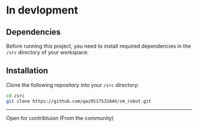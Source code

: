 # In devlopment 

## Dependencies

Before running this project, you need to install required dependencies in the `/src` directory of your workspace.

## Installation

Clone the following repository into your `/src` directory:

```bash
cd /src
git clone https://github.com/qaz9517532846/zm_robot.git
```
---
Open for contribtuion (From the community)
